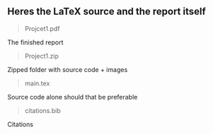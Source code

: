 ## Heres the LaTeX source and the report itself

>Projcet1.pdf

The finished report

>Project1.zip

Zipped folder with source code + images

>main.tex

Source code alone should that be preferable

>citations.bib

Citations
